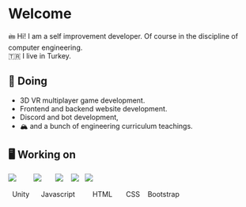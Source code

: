 # Welcome

  🖮 Hi! I am a self improvement developer. Of course in the discipline of computer engineering. <br>
 :tr: I live in Turkey.
 
##  💎 Doing
  
- 3D VR multiplayer game development.
- Frontend and backend website development.
- Discord and bot development,
- 🏔️ and a bunch of engineering curriculum teachings.


##  🖥️ Working on

<img src="https://img.icons8.com/ios-filled/50/000000/unity.png"/>&nbsp;&nbsp;&nbsp;&nbsp;&nbsp;&nbsp;&nbsp;&nbsp;&nbsp;<img src="https://img.icons8.com/ios-filled/50/000000/javascript.png"/>&nbsp;&nbsp;&nbsp;&nbsp;&nbsp;&nbsp;&nbsp;<img src="https://img.icons8.com/color/50/000000/html-5--v1.png"/>&nbsp;&nbsp;&nbsp;&nbsp;<img src="https://img.icons8.com/color/50/000000/css3.png"/>&nbsp;&nbsp;&nbsp;<img src="https://img.icons8.com/color/50/000000/bootstrap.png"/>

&nbsp;&nbsp;Unity &nbsp;&nbsp;&nbsp;&nbsp; Javascript&nbsp;&nbsp;&nbsp;&nbsp;&nbsp;&nbsp;&nbsp;&nbsp;      HTML&nbsp;&nbsp;&nbsp;&nbsp;&nbsp;&nbsp;&nbsp;CSS&nbsp;&nbsp;&nbsp; Bootstrap
